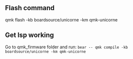 ## Flash command
qmk flash -kb boardsource/unicorne -km qmk-unicorne

## Get lsp working
Go to qmk_firmware folder and run:
`bear -- qmk compile -kb boardsource/unicorne -km qmk-unicorne`
